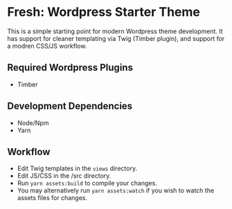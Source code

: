 # Fresh: Wordpress Starter Theme

This is a simple starting point for modern Wordpress theme development. 
It has support for cleaner templating via Twig (Timber plugin), and support for a modren CSS/JS workflow.

## Required Wordpress Plugins

- Timber

## Development Dependencies

- Node/Npm
- Yarn

## Workflow

- Edit Twig templates in the `views` directory.
- Edit JS/CSS in the /src directory. 
- Run `yarn assets:build` to compile your changes. 
- You may alternatively run `yarn assets:watch` if you wish to watch the assets files for changes.
